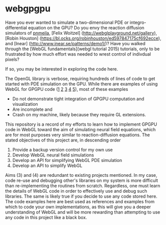 # webgpgpu

Have you ever wanted to simulate a two-dimensional PDE or integro-differential equation on the GPU? Do you envy the reaction diffusion simulators of
[pnmeila](
https://www.chromeexperiments.com/experiment/gray-scott-simulation),
[Felix Woitzel] (http://webglplayground.net/gallery),
[Robin Houston]
(https://bl.ocks.org/robinhouston/ed597847175cf692ecce),
and [Inear]
(http://www.inear.se/patterns/demo1/)?
Have you walked through the [WebGL fundamentals](webgl tutorial 2015) tutorials, only to be frustrated by how much effort was needed to wrest control of indivdual pixels?

If so, you may be interested in exploring the code here.

The OpenGL library is verbose, requiring hundreds of lines of code to get started with PDE simulation on the GPU. While there are examples of using WebGL for GPGPU code ([1](https://github.com/holgerl/webgl-gpgpu)
[2](https://github.com/stormcolor/webclgl)
[3](http://www.vizitsolutions.com/portfolio/webgl/gpgpu/)
[4](http://concord-consortium.github.io/lab/experiments/webgl-gpgpu/webgl.html)
[5](http://pathgl.com/documentation/gpgpu.html)), most of these examples

 - Do not demonstrate tight integration of GPGPU computation and visualization
 - Are incomplete and
 - Crash on my machine, likely because they require GL extensions.

This repository is a record of my efforts to learn how to implement GPGPU code in WebGL toward the aim of simulating neural field equations, which are for most purposes very similar to reaction-diffusion equations. The stated objectives of this project are, in descending order

 1. Provide a backup version control for my own use
 2. Develop WebGL neural field simulations
 3. Develop an API for simplifying WebGL PDE simulation
 4. Develop an API to simplify WebGL

Aims (3) and (4) are redundant to existing projects mentioned. In my case, code re-use and debugging other's libraries on my system is more difficult than re-implementing the routines from scratch. Regardless, one must learn the details of WebGL code in order to effectively use and debug such libraries. The same is likely true if you decide to use any code stored here. The code examples here are best used as references and examples from which to code your own implementations, as this will give you a deeper understanding of WebGL and will be more rewarding than attempting to use any code in this project like a black box.

